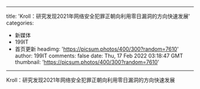 
---
title: 'Kroll：研究发现2021年网络安全犯罪正朝向利用零日漏洞的方向快速发展'
categories: 
 - 新媒体
 - 199IT
 - 首页更新
headimg: 'https://picsum.photos/400/300?random=7610'
author: 199IT
comments: false
date: Thu, 17 Feb 2022 03:18:47 GMT
thumbnail: 'https://picsum.photos/400/300?random=7610'
---

<div>   
Kroll：研究发现2021年网络安全犯罪正朝向利用零日漏洞的方向快速发展  
</div>
            